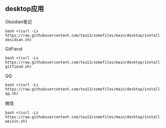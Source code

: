## desktop应用
Obsidian笔记
```
bash <(curl -Ls https://raw.githubusercontent.com/tou13/somefiles/main/desktop/install-obsidian.sh)
```

GitFiend
```
bash <(curl -Ls https://raw.githubusercontent.com/tou13/somefiles/main/desktop/install-gitfiend.sh)
```

QQ
```
bash <(curl -Ls https://raw.githubusercontent.com/tou13/somefiles/main/desktop/install-qq.sh)
```

微信
```
bash <(curl -Ls https://raw.githubusercontent.com/tou13/somefiles/main/desktop/install-weixin.sh)
```